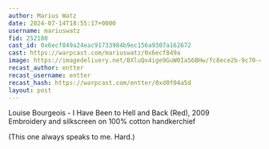 ```yaml
---
author: Marius Watz
date: 2024-07-14T18:55:17+0000
username: mariuswatz
fid: 252180
cast_id: 0x6ecf849a24eac91733984b9ec156a9307a162672
cast: https://warpcast.com/mariuswatz/0x6ecf849a
image: https://imagedelivery.net/BXluQx4ige9GuW0Ia56BHw/fc8ece2b-9c70-4466-ab33-e0cf24aadf00/original
recast_author: entter
recast_username: entter
recast_hash: https://warpcast.com/entter/0xd0f04a5d
layout: post
---
```

Louise Bourgeois - I Have Been to Hell and Back (Red), 2009  
Embroidery and silkscreen on 100% cotton handkerchief  
  
(This one always speaks to me. Hard.)  

<img src='https://imagedelivery.net/BXluQx4ige9GuW0Ia56BHw/fc8ece2b-9c70-4466-ab33-e0cf24aadf00/original' alt='' referrerpolicy='no-referrer'/>